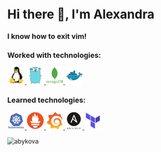 <h1>Hi there 👋, I'm Alexandra</h1>

<h3>I know how to exit vim!</h3>

<h3>Worked with technologies: </h3>

<p>
<a href="https://" target="_blank"> <img src="https://raw.githubusercontent.com/devicons/devicon/master/icons/linux/linux-original.svg" alt="linux" width="40" height="40"/> </a> 
<a href="https://golang.org" target="_blank"> <img src="https://raw.githubusercontent.com/devicons/devicon/master/icons/go/go-original.svg" alt="go" width="40" height="40"/> </a>
<a href="https://www.mongodb.com" target="_blank"> <img src="https://raw.githubusercontent.com/devicons/devicon/master/icons/mongodb/mongodb-plain-wordmark.svg" alt="mongodb" width="40" height="40"/> </a>
<a href="https://www.docker.com" target="_blank"> <img src="https://raw.githubusercontent.com/devicons/devicon/master/icons/docker/docker-original.svg" alt="docker" width="40" height="40"/> </a> 
</p>

<h3>Learned technologies: </h3>

<p>
<a href="https://kubernetes.io" target="_blank"> <img src="https://raw.githubusercontent.com/devicons/devicon/master/icons/kubernetes/kubernetes-plain-wordmark.svg" alt="Kubernetes" width="40" height="40"/> </a> 
<a href="https://prometheus.io" target="_blank"> <img src="https://raw.githubusercontent.com/devicons/devicon/master/icons/prometheus/prometheus-original.svg" alt="Prometheus" width="40" height="40"/> </a> 
<a href="https://grafana.com" target="_blank"> <img src="https://raw.githubusercontent.com/devicons/devicon/master/icons/grafana/grafana-original.svg" alt="Grafana" width="40" height="40"/> </a> 
<a href="https://www.ansible.com" target="_blank"> <img src="https://raw.githubusercontent.com/devicons/devicon/master/icons/ansible/ansible-original-wordmark.svg" alt="Ansible" width="40" height="40"/> </a> 
<a href="https://www.terraform.io" target="_blank"> <img src="https://raw.githubusercontent.com/devicons/devicon/master/icons/terraform/terraform-original.svg" alt="Terraform" width="40" height="40"/> </a> 
</p>

<p> <img align="center" src="https://github-readme-stats.vercel.app/api?username=abykova&show_icons=true&locale=en" alt="abykova" /></p>

<!--
<h3>Connect with me:</h3>

<p>
<a href="https://www.linkedin.com/in/abykova03">
  <img align="left" alt="LinkdeIn" width="22px" src="https://cdn.jsdelivr.net/npm/simple-icons@v3/icons/linkedin.svg" target="_blank" />
</a>
<a href="https://t.me/osenpai">
  <img align="left" alt="Abhishek's Telegram" width="22px" src="https://cdn.jsdelivr.net/npm/simple-icons@v3/icons/telegram.svg" target="_blank" />
</a>
</p>


<p> <img align="left" src="https://github-readme-stats.vercel.app/api/top-langs?username=abykova&show_icons=true&locale=en&layout=compact" alt="abykova" /></p>
--!>
